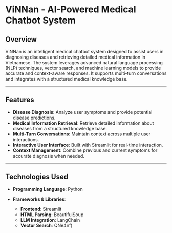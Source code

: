 # ViNNan - AI-Powered Medical Chatbot System

## Overview

ViNNan is an intelligent medical chatbot system designed to assist users in diagnosing diseases and retrieving detailed medical information in Vietnamese. The system leverages advanced natural language processing (NLP) techniques, vector search, and machine learning models to provide accurate and context-aware responses. It supports multi-turn conversations and integrates with a structured medical knowledge base.

---

## Features

* **Disease Diagnosis**: Analyze user symptoms and provide potential disease predictions.
* **Medical Information Retrieval**: Retrieve detailed information about diseases from a structured knowledge base.
* **Multi-Turn Conversations**: Maintain context across multiple user interactions.
* **Interactive User Interface**: Built with Streamlit for real-time interaction.
* **Context Management**: Combine previous and current symptoms for accurate diagnosis when needed.

---

## Technologies Used

* **Programming Language**: Python
* **Frameworks & Libraries**:

  * **Frontend**: Streamlit
  * **HTML Parsing**: BeautifulSoup
  * **LLM Integration**: LangChain
  * **Vector Search**: QNe4nf)


